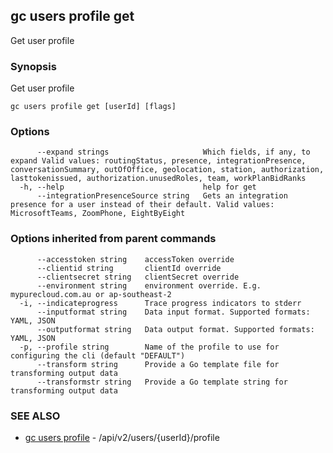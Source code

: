 ## gc users profile get

Get user profile

### Synopsis

Get user profile

```
gc users profile get [userId] [flags]
```

### Options

```
      --expand strings                     Which fields, if any, to expand Valid values: routingStatus, presence, integrationPresence, conversationSummary, outOfOffice, geolocation, station, authorization, lasttokenissued, authorization.unusedRoles, team, workPlanBidRanks
  -h, --help                               help for get
      --integrationPresenceSource string   Gets an integration presence for a user instead of their default. Valid values: MicrosoftTeams, ZoomPhone, EightByEight
```

### Options inherited from parent commands

```
      --accesstoken string    accessToken override
      --clientid string       clientId override
      --clientsecret string   clientSecret override
      --environment string    environment override. E.g. mypurecloud.com.au or ap-southeast-2
  -i, --indicateprogress      Trace progress indicators to stderr
      --inputformat string    Data input format. Supported formats: YAML, JSON
      --outputformat string   Data output format. Supported formats: YAML, JSON
  -p, --profile string        Name of the profile to use for configuring the cli (default "DEFAULT")
      --transform string      Provide a Go template file for transforming output data
      --transformstr string   Provide a Go template string for transforming output data
```

### SEE ALSO

* [gc users profile](gc_users_profile.html)	 - /api/v2/users/{userId}/profile


